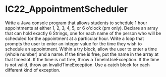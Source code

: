 # IC22_AppointmentScheduler
Write a Java console program that allows students to schedule 1 hour appointments at either 1, 2, 3, 4, 5, or 6 o'clock (pm only).  Declare an array that can hold exactly 6 Strings, one for each name of the person who will be scheduled for the appointment at a particular hour.  Write a loop that prompts the user to enter an integer value for the time they wish to schedule an appointment.  Within a try block, allow the user to enter a time (whole number) and a name.  If the time is free, put the name in the array at that timeslot.  If the time is not free, throw a TimeInUseException.  If the time is not valid, throw an InvalidTimeException.  Use a catch block for each different kind of exception.
